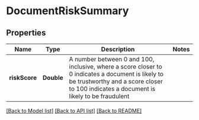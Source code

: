 # DocumentRiskSummary

## Properties
Name | Type | Description | Notes
------------ | ------------- | ------------- | -------------
**riskScore** | **Double** | A number between 0 and 100, inclusive, where a score closer to 0 indicates a document is likely to be trustworthy and a score closer to 100 indicates a document is likely to be fraudulent | 

[[Back to Model list]](../README.md#documentation-for-models) [[Back to API list]](../README.md#documentation-for-api-endpoints) [[Back to README]](../README.md)


